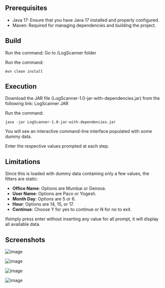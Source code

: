 ## Prerequisites
-  Java 17: Ensure that you have Java 17 installed and properly configured.
-  Maven: Required for managing dependencies and building the project.

## Build
Run the command:
Go to /LogScanner folder

Run the command:

```
mvn clean install
```

## Execution
Download the JAR file (LogScanner-1.0-jar-with-dependencies.jar) from the following link: LogScanner JAR

Run the command:

```
java -jar LogScanner-1.0-jar-with-dependencies.jar
```
You will see an interactive command-line interface populated with some dummy data.

Enter the respective values prompted at each step.

## Limitations
Since this is loaded with dummy data containing only a few values, the filters are static:

-  **Office Name**: Options are Mumbai or Genova.
-  **User Name**: Options are Paco or Yogesh.
-  **Month Day**: Options are 5 or 6.
-  **Hour**: Options are 14, 15, or 17.
-  **Continue**: Choose Y for yes to continue or N for no to exit.

Ifsimply press enter without inserting any value for all prompt, it will display all available data.

## Screenshots

![image](https://github.com/user-attachments/assets/86c6a7b4-af34-4df4-9e6b-6c4ab7dc8ee3)

![image](https://github.com/user-attachments/assets/5c03ee97-a441-4293-a1e1-71d5de282af4)

![image](https://github.com/user-attachments/assets/08cec2ca-85c1-49cb-9f4f-50aacb5132cc)

![image](https://github.com/user-attachments/assets/7da465f3-5658-4fe9-9e86-eb72b6c2f6c6)


